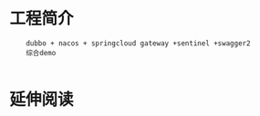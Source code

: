 # 工程简介
```properties
    dubbo + nacos + springcloud gateway +sentinel +swagger2
    综合demo
    
```
# 延伸阅读

